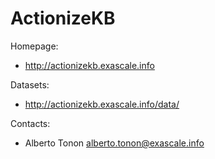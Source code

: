 ActionizeKB
===

Homepage:
* http://actionizekb.exascale.info

Datasets:
* http://actionizekb.exascale.info/data/

Contacts:
* Alberto Tonon <alberto.tonon@exascale.info>
